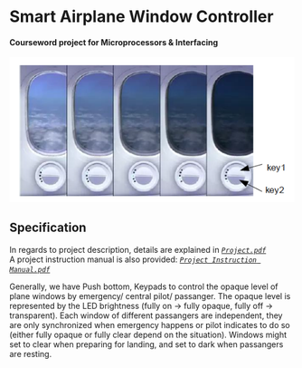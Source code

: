 # Smart Airplane Window Controller
#### Courseword project for Microprocessors & Interfacing
![](https://github.com/melmarsezio/Microprocessors-and-Interfacing/blob/master/Smart%20Airplane%20Window%20Controller/Project.png)
## Specification
In regards to project description, details are explained in [*`Project.pdf`*](https://github.com/melmarsezio/Microprocessors-and-Interfacing/blob/master/Smart%20Airplane%20Window%20Controller/Project.pdf)  
A project instruction manual is also provided: [*`Project Instruction Manual.pdf`*](https://github.com/melmarsezio/Microprocessors-and-Interfacing/blob/master/Smart%20Airplane%20Window%20Controller/Project%20Instruction%20Manual.pdf)  

Generally, we have Push bottom, Keypads to control the opaque level of plane windows by emergency/ central pilot/ passanger. The opaque level is represented by the LED brightness (fully on -> fully opaque, fully off -> transparent). Each window of different passangers are independent, they are only synchronized when emergency happens or pilot indicates to do so (either fully opaque or fully clear depend on the situation). Windows might set to clear when preparing for landing, and set to dark when passangers are resting.
